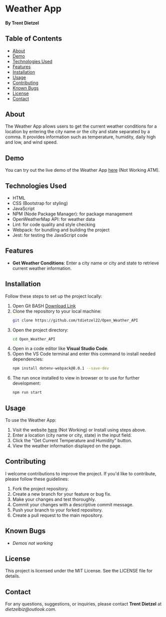 # Weather App
#### By Trent Dietzel

## Table of Contents
- [About](#about)
- [Demo](#demo)
- [Technologies Used](#technologies-used)
- [Features](#features)
- [Installation](#installation)
- [Usage](#usage)
- [Contributing](#contributing)
- [Known Bugs](#known-bugs)
- [License](#license)
- [Contact](#contact)

## About
The Weather App allows users to get the current weather conditions for a location by entering the city name or the city and state separated by a comma. It provides information such as temperature, humidity, daily high and low, and wind speed.

## Demo
You can try out the live demo of the Weather App [here](#) (Not Working ATM).

## Technologies Used
- HTML
- CSS (Bootstrap for styling)
- JavaScript
- NPM (Node Package Manager): for package management
- OpenWeatherMap API: for weather data
- Lint: for code quality and style checking
- Webpack: for bundling and building the project
- Jest: for testing the JavaScript code

## Features
- **Get Weather Conditions**: Enter a city name or city and state to retrieve current weather information.

## Installation

Follow these steps to set up the project locally:
1. Open Git BASH [Download Link](https://gitforwindows.org/)
2. Clone the repository to your local machine:
   ```bash
   git clone https://github.com/tdietzel22/Open_Weather_API
3. Open the project directory:
   ```bash
   cd Open_Weather_API
4. Open in a code editor like __Visual Studio Code__.
5. Open the VS Code terminal and enter this command to install needed dependencies:
   ```bash
   npm install dotenv-webpack@8.0.1 --save-dev
   ```
6. The run once installed to view in browser or to use for further development:
   ```bash
   npm run start
   ```

## Usage
To use the Weather App:

1. Visit the website [here](#) (Not Working) or Install using steps above.
2. Enter a location (city name or city, state) in the input field.
3. Click the "Get Current Temperature and Humidity" button.
4. View the weather information displayed on the page.

## Contributing

I welcome contributions to improve the project. If you'd like to contribute, please follow these guidelines:
1. Fork the project repository.
2. Create a new branch for your feature or bug fix.
3. Make your changes and test thoroughly.
4. Commit your changes with a descriptive commit message.
5. Push your branch to your forked repository.
6. Create a pull request to the main repository.

## Known Bugs

* _Demos not working_

## License
This project is licensed under the MIT License. See the LICENSE file for details.

## Contact
For any questions, suggestions, or inquiries, please contact **Trent Dietzel** at _dietzelbiz@outlook.com_.
